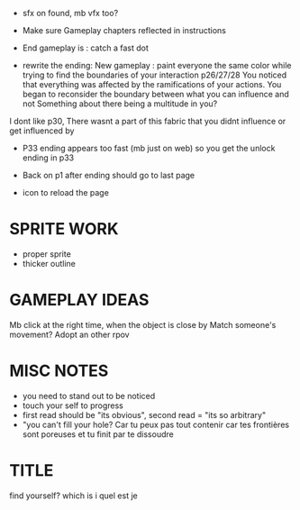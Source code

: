 
* sfx on found, mb vfx too?

* Make sure Gameplay chapters reflected in instructions
*  End gameplay is : catch a fast dot

* rewrite the ending:
New gameplay : paint everyone the same color while trying to find the boundaries of your interaction
p26/27/28
You noticed that everything was affected by the ramifications of your actions. You began to reconsider the boundary between what you can influence and not
Something about there being a multitude in you?

I dont like p30, 
There wasnt a part of this fabric that you didnt influence or get influenced by

* P33 ending appears too fast (mb just on web) so you get the unlock ending in p33

* Back on p1 after ending should go to last page 

* icon to reload the page



# SPRITE WORK
* proper sprite
* thicker outline

# GAMEPLAY IDEAS
Mb click at the right time, when the object is close by 
Match someone's movement? Adopt an other rpov 


# MISC NOTES
* you need to stand out to be noticed
* touch your self to progress
* first read should be "its obvious", second read = "its so arbitrary"
* "you can't fill your hole? Car tu peux pas tout contenir car tes frontières sont poreuses et tu finit par te dissoudre 


# TITLE

find yourself?
which is i
quel est je
